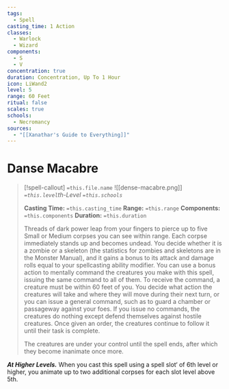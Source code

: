 ```yaml
---
tags:
  - Spell
casting_time: 1 Action
classes:
  - Warlock
  - Wizard
components:
  - S
  - V
concentration: true
duration: Concentration, Up To 1 Hour
icon: LiWand2
level: 5
range: 60 Feet
ritual: false
scales: true
schools:
  - Necromancy
sources:
  - "[[Xanathar's Guide to Everything]]"
---
```


# Danse Macabre

>[!spell-callout] `=this.file.name`
>![[dense-macabre.png]]
>*`=this.level`th-Level `=this.schools`*
>
>**Casting Time:** `=this.casting_time`
>**Range:** `=this.range`
>**Components:** `=this.components`
>**Duration:** `=this.duration`
>
>Threads of dark power leap from your fingers to pierce up to five Small or Medium corpses you can see within range. Each corpse immediately stands up and becomes undead. You decide whether it is a zombie or a skeleton (the statistics for zombies and skeletons are in the Monster Manual), and it gains a bonus to its attack and damage rolls equal to your spellcasting ability modifier. You can use a bonus action to mentally command the creatures you make with this spell, issuing the same command to all of them. To receive the command, a creature must be within 60 feet of you. You decide what action the creatures will take and where they will move during their next turn, or you can issue a general command, such as to guard a chamber or passageway against your foes. If you issue no commands, the creatures do nothing except defend themselves against hostile creatures. Once given an order, the creatures continue to follow it until their task is complete.
>
>The creatures are under your control until the spell ends, after which they become inanimate once more.
>
>
***At Higher Levels.*** When you cast this spell using a spell slot‘ of 6th level or higher, you animate up to two additional corpses for each slot level above 5th.
